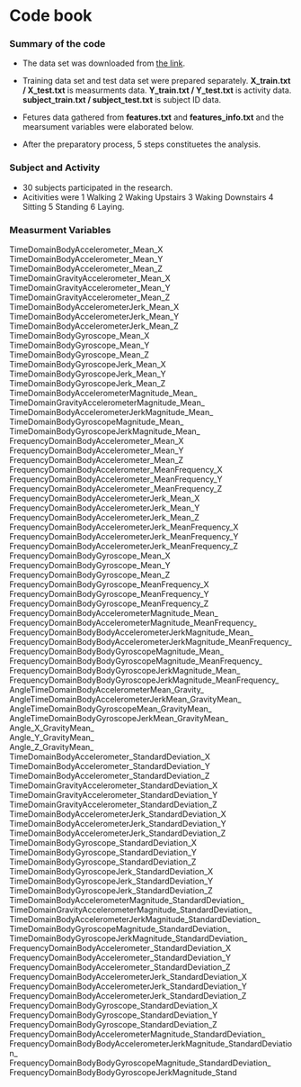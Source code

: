 # Code book

### Summary of the code
- The data set was downloaded from [the link](https://d396qusza40orc.cloudfront.net/getdata%2Fprojectfiles%2FUCI%20HAR%20Dataset.zip).  
- Training data set and test data set were prepared separately. 
  **X_train.txt / X_test.txt** is measurments data. 
  **Y_train.txt / Y_test.txt** is activity data.
  **subject_train.txt / subject_test.txt** is subject ID data.

- Fetures data gathered from **features.txt** and **features_info.txt** and the mearsument variables were elaborated below. 
- After the preparatory process, 5 steps constituetes the analysis.

### Subject and Activity
- 30 subjects participated in the research.
- Acitivities were 1 Walking 2 Waking Upstairs 3 Waking Downstairs 4 Sitting 5 Standing 6 Laying.

### Measurment Variables
TimeDomainBodyAccelerometer_Mean_X  
TimeDomainBodyAccelerometer_Mean_Y  
TimeDomainBodyAccelerometer_Mean_Z  
TimeDomainGravityAccelerometer_Mean_X  
TimeDomainGravityAccelerometer_Mean_Y  
TimeDomainGravityAccelerometer_Mean_Z  
TimeDomainBodyAccelerometerJerk_Mean_X  
TimeDomainBodyAccelerometerJerk_Mean_Y  
TimeDomainBodyAccelerometerJerk_Mean_Z  
TimeDomainBodyGyroscope_Mean_X  
TimeDomainBodyGyroscope_Mean_Y  
TimeDomainBodyGyroscope_Mean_Z  
TimeDomainBodyGyroscopeJerk_Mean_X  
TimeDomainBodyGyroscopeJerk_Mean_Y  
TimeDomainBodyGyroscopeJerk_Mean_Z  
TimeDomainBodyAccelerometerMagnitude_Mean_  
TimeDomainGravityAccelerometerMagnitude_Mean_  
TimeDomainBodyAccelerometerJerkMagnitude_Mean_  
TimeDomainBodyGyroscopeMagnitude_Mean_  
TimeDomainBodyGyroscopeJerkMagnitude_Mean_  
FrequencyDomainBodyAccelerometer_Mean_X  
FrequencyDomainBodyAccelerometer_Mean_Y  
FrequencyDomainBodyAccelerometer_Mean_Z  
FrequencyDomainBodyAccelerometer_MeanFrequency_X  
FrequencyDomainBodyAccelerometer_MeanFrequency_Y  
FrequencyDomainBodyAccelerometer_MeanFrequency_Z  
FrequencyDomainBodyAccelerometerJerk_Mean_X  
FrequencyDomainBodyAccelerometerJerk_Mean_Y  
FrequencyDomainBodyAccelerometerJerk_Mean_Z  
FrequencyDomainBodyAccelerometerJerk_MeanFrequency_X  
FrequencyDomainBodyAccelerometerJerk_MeanFrequency_Y  
FrequencyDomainBodyAccelerometerJerk_MeanFrequency_Z  
FrequencyDomainBodyGyroscope_Mean_X  
FrequencyDomainBodyGyroscope_Mean_Y  
FrequencyDomainBodyGyroscope_Mean_Z  
FrequencyDomainBodyGyroscope_MeanFrequency_X  
FrequencyDomainBodyGyroscope_MeanFrequency_Y  
FrequencyDomainBodyGyroscope_MeanFrequency_Z  
FrequencyDomainBodyAccelerometerMagnitude_Mean_  
FrequencyDomainBodyAccelerometerMagnitude_MeanFrequency_  
FrequencyDomainBodyBodyAccelerometerJerkMagnitude_Mean_  
FrequencyDomainBodyBodyAccelerometerJerkMagnitude_MeanFrequency_  
FrequencyDomainBodyBodyGyroscopeMagnitude_Mean_  
FrequencyDomainBodyBodyGyroscopeMagnitude_MeanFrequency_  
FrequencyDomainBodyBodyGyroscopeJerkMagnitude_Mean_  
FrequencyDomainBodyBodyGyroscopeJerkMagnitude_MeanFrequency_  
AngleTimeDomainBodyAccelerometerMean_Gravity_  
AngleTimeDomainBodyAccelerometerJerkMean_GravityMean_  
AngleTimeDomainBodyGyroscopeMean_GravityMean_  
AngleTimeDomainBodyGyroscopeJerkMean_GravityMean_  
Angle_X_GravityMean_  
Angle_Y_GravityMean_  
Angle_Z_GravityMean_  
TimeDomainBodyAccelerometer_StandardDeviation_X  
TimeDomainBodyAccelerometer_StandardDeviation_Y  
TimeDomainBodyAccelerometer_StandardDeviation_Z  
TimeDomainGravityAccelerometer_StandardDeviation_X  
TimeDomainGravityAccelerometer_StandardDeviation_Y  
TimeDomainGravityAccelerometer_StandardDeviation_Z  
TimeDomainBodyAccelerometerJerk_StandardDeviation_X  
TimeDomainBodyAccelerometerJerk_StandardDeviation_Y  
TimeDomainBodyAccelerometerJerk_StandardDeviation_Z  
TimeDomainBodyGyroscope_StandardDeviation_X  
TimeDomainBodyGyroscope_StandardDeviation_Y  
TimeDomainBodyGyroscope_StandardDeviation_Z  
TimeDomainBodyGyroscopeJerk_StandardDeviation_X  
TimeDomainBodyGyroscopeJerk_StandardDeviation_Y  
TimeDomainBodyGyroscopeJerk_StandardDeviation_Z  
TimeDomainBodyAccelerometerMagnitude_StandardDeviation_  
TimeDomainGravityAccelerometerMagnitude_StandardDeviation_  
TimeDomainBodyAccelerometerJerkMagnitude_StandardDeviation_  
TimeDomainBodyGyroscopeMagnitude_StandardDeviation_  
TimeDomainBodyGyroscopeJerkMagnitude_StandardDeviation_  
FrequencyDomainBodyAccelerometer_StandardDeviation_X  
FrequencyDomainBodyAccelerometer_StandardDeviation_Y  
FrequencyDomainBodyAccelerometer_StandardDeviation_Z  
FrequencyDomainBodyAccelerometerJerk_StandardDeviation_X  
FrequencyDomainBodyAccelerometerJerk_StandardDeviation_Y  
FrequencyDomainBodyAccelerometerJerk_StandardDeviation_Z  
FrequencyDomainBodyGyroscope_StandardDeviation_X  
FrequencyDomainBodyGyroscope_StandardDeviation_Y  
FrequencyDomainBodyGyroscope_StandardDeviation_Z  
FrequencyDomainBodyAccelerometerMagnitude_StandardDeviation_  
FrequencyDomainBodyBodyAccelerometerJerkMagnitude_StandardDeviation_  
FrequencyDomainBodyBodyGyroscopeMagnitude_StandardDeviation_  
FrequencyDomainBodyBodyGyroscopeJerkMagnitude_Stand  
